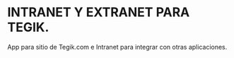 # INTRANET Y EXTRANET PARA TEGIK.
App para sitio de Tegik.com e Intranet para integrar con otras aplicaciones.

